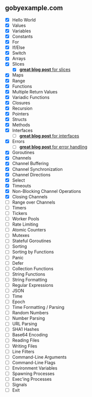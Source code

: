 ## gobyexample.com
 - [x] Hello World
 - [x] Values
 - [x] Variables
 - [x] Constants
 - [x] For
 - [x] If/Else
 - [x] Switch
 - [x] Arrays
 - [x] Slices
   - [x] [__great blog post__ for slices](https://blog.golang.org/go-slices-usage-and-internals)
 - [x] Maps
 - [x] Range
 - [x] Functions
 - [x] Multiple Return Values
 - [x] Variadic Functions
 - [x] Closures
 - [x] Recursion
 - [x] Pointers
 - [x] Structs
 - [x] Methods
 - [x] Interfaces
   - [ ] [__great blog post__ for interfaces](http://jordanorelli.com/post/32665860244/how-to-use-interfaces-in-go)
 - [x] Errors
   - [ ] [__great blog post__ for error handling](https://blog.golang.org/error-handling-and-go)
 - [x] Goroutines
 - [x] Channels
 - [x] Channel Buffering
 - [x] Channel Synchronization
 - [x] Channel Directions
 - [x] Select
 - [x] Timeouts
 - [x] Non-Blocking Channel Operations
 - [x] Closing Channels
 - [ ] Range over Channels
 - [ ] Timers
 - [ ] Tickers
 - [ ] Worker Pools
 - [ ] Rate Limiting
 - [ ] Atomic Counters
 - [ ] Mutexes
 - [ ] Stateful Goroutines
 - [ ] Sorting
 - [ ] Sorting by Functions
 - [ ] Panic
 - [ ] Defer
 - [ ] Collection Functions
 - [ ] String Functions
 - [ ] String Formatting
 - [ ] Regular Expressions
 - [ ] JSON
 - [ ] Time
 - [ ] Epoch
 - [ ] Time Formatting / Parsing
 - [ ] Random Numbers
 - [ ] Number Parsing
 - [ ] URL Parsing
 - [ ] SHA1 Hashes
 - [ ] Base64 Encoding
 - [ ] Reading Files
 - [ ] Writing Files
 - [ ] Line Filters
 - [ ] Command-Line Arguments
 - [ ] Command-Line Flags
 - [ ] Environment Variables
 - [ ] Spawning Processes
 - [ ] Exec'ing Processes
 - [ ] Signals
 - [ ] Exit
